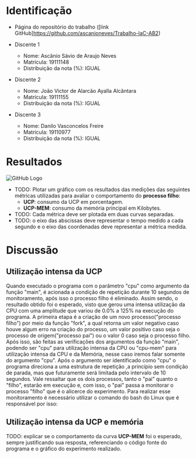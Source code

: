 # Identificação

* Página do repositório do trabalho ([link GitHub]https://github.com/ascanioneves/Trabalho-IaC-AB2) 

* Discente 1
	* Nome: Ascânio Sávio de Araujo Neves
	* Matrícula: 19111148 
	* Distribuição da nota (%): IGUAL
* Discente 2
	* Nome: João Victor de Alarcão Ayalla Alcântara
	* Matrícula: 19111155
	* Distribuição da nota (%): IGUAL
* Discente 3
	* Nome: Danilo Vasconcelos Freire
	* Matrícula: 19110977
	* Distribuição da nota (%): IGUAL		
	
# Resultados

![GitHub Logo](https://media.discordapp.net/attachments/613803153128685636/613833063046185019/chart_1.png)
* TODO: Plotar um gráfico com os resultados das medições das seguintes métricas utilizadas para avaliar o comportamento do **processo filho**:
	*  **UCP**: consumo da UCP em porcentagem.
	*  **UCP-MEM**: consumo da memória principal em Kilobytes.
* TODO: Cada métrica deve ser plotada em duas curvas separadas.
* TODO: o eixo das abscissas deve representar o tempo medido a cada segundo e o eixo das coordenadas deve representar a métrica medida.


# Discussão

## Utilização intensa da UCP

Quando executado o programa com o parâmetro "cpu" como argumento da função "main", é acionada a condição de repetição durante 10 segundos de monitoramento, após isso o processo filho é eliminado. Assim sendo, o resultado obtido foi o esperado, visto que gerou uma intensa utilização da CPU com uma amplitude que variou de 0.0% a 125% na execução do programa.
A primeira etapa é a criação de um novo processo("processo filho") por meio da função "fork", a qual retorna um valor negativo caso houve algum erro na criação do processo, um valor positivo caso seja o processo de origem("processo pai") ou o valor 0 caso seja o processo filho. Após isso, são feitas as verificações dos argumentos da função "main", podendo ser "cpu" para utilização intensa da CPU ou "cpu-mem" para utilização intensa da CPU e da Memória, nesse caso iremos falar somente do argumento "cpu".
Após o argumento ser identificado como "cpu" o programa direciona a uma estrutura de repetição ,a princípio sem condição de parada, mas que futuramente será limitada pelo intervalo de 10 segundos. Vale ressaltar que os dois processos, tanto o "pai" quanto o "filho", estarão em execução e, com isso, o "pai" passa a monitorar o processo "filho" que é o alicerce do experimento. Para realizar esse monitoramento é necessário utilizar o comando do bash do Linux que é responsável por isso:  

## Utilização intensa da UCP e memória

TODO: explicar se o comportamento da curva **UCP-MEM** foi o esperado, sempre justificando sua resposta, referenciando o código fonte do programa e o gráfico do experimento realizado.

